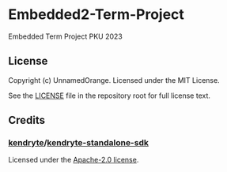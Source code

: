 # Embedded2-Term-Project

Embedded Term Project PKU 2023

## License

Copyright (c) UnnamedOrange. Licensed under the MIT License.

See the [LICENSE](./LICENSE) file in the repository root for full license text.

## Credits

### [kendryte](https://github.com/kendryte)/[kendryte-standalone-sdk](https://github.com/kendryte/kendryte-standalone-sdk)

Licensed under the [Apache-2.0 license](https://github.com/kendryte/kendryte-standalone-sdk/blob/0.5.6/LICENSE).
